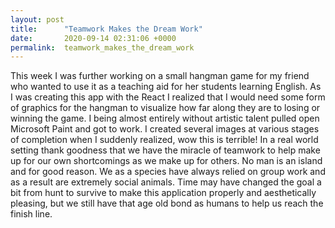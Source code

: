 ```yaml
---
layout: post
title:      "Teamwork Makes the Dream Work"
date:       2020-09-14 02:31:06 +0000
permalink:  teamwork_makes_the_dream_work
---
```



This week I was further working on a small hangman game for my friend who wanted to use it as a teaching aid for her students learning English. As I was creating this app with the React I realized that I would need some form of graphics for the hangman to visualize how far along they are to losing or winning the game. I being almost entirely without artistic talent pulled open Microsoft Paint and got to work. I created several images at various stages of completion when I suddenly realized, wow this is terrible! In a real world setting thank goodness that we have the miracle of teamwork to help make up for our own shortcomings as we make up for others. No man is an island and for good reason. We as a species have always relied on group work and as a result are extremely social animals. Time may have changed the goal a bit from hunt to survive to make this application properly and aesthetically pleasing, but we still have that age old bond as humans to help us reach the finish line.
